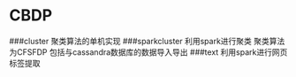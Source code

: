 # CBDP
###cluster        聚类算法的单机实现
###sparkcluster   利用spark进行聚类  聚类算法为CFSFDP  包括与cassandra数据库的数据导入导出
###text           利用spark进行网页标签提取

